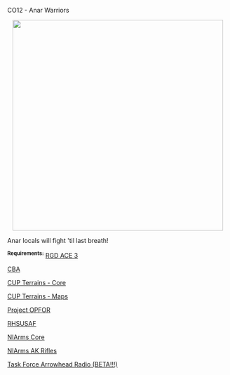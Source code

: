 CO12 - Anar Warriors
<p align="center">
    <img src="https://i.imgur.com/L2bmV36.jpg" width="480">
</p>
Anar locals will fight 'til last breath!

<sup><strong>Requirements:</sup></strong>
<a href="http://steamcommunity.com/workshop/filedetails/?id=1118302100">RGD ACE 3</a>	

<a href="http://steamcommunity.com/workshop/filedetails/?id=4508149">CBA</a>

<a href="http://steamcommunity.com/workshop/filedetails/?id=583496184">CUP Terrains - Core</a>

<a href="http://steamcommunity.com/workshop/filedetails/?id=583544987">CUP Terrains - Maps</a>

<a href="http://steamcommunity.com/workshop/filedetails/?id=1117945097">Project OPFOR</a>

<a href="http://steamcommunity.com/workshop/filedetails/?id=843577117">RHSUSAF</a>

<a href="http://steamcommunity.com/workshop/filedetails/?id=1117945097">NIArms Core</a>

<a href="http://steamcommunity.com/workshop/filedetails/?id=667352839">NIArms AK Rifles</a>

<a href="http://steamcommunity.com/workshop/filedetails/?id=894678801">Task Force Arrowhead Radio (BETA!!!)</a>
